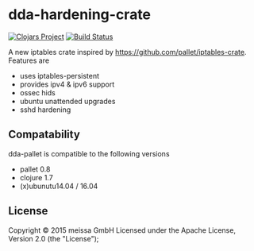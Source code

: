 # dda-hardening-crate
[![Clojars Project](https://img.shields.io/clojars/v/dda/dda-hardening-crate.svg)](https://clojars.org/dda/dda-hardening-crate)
[![Build Status](https://travis-ci.org/DomainDrivenArchitecture/dda-hardening-crate.svg?branch=master)](https://travis-ci.org/DomainDrivenArchitecture/dda-hardening-cratet)

A new iptables crate inspired by https://github.com/pallet/iptables-crate.
Features are
* uses iptables-persistent
* provides ipv4 & ipv6 support
* ossec hids
* ubuntu unattended upgrades
* sshd hardening

## Compatability

dda-pallet is compatible to the following versions
* pallet 0.8
* clojure 1.7
* (x)ubunutu14.04 / 16.04

## License

Copyright © 2015 meissa GmbH
Licensed under the Apache License, Version 2.0 (the "License");
